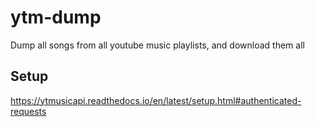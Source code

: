 # ytm-dump
Dump all songs from all youtube music playlists, and download them all

## Setup
https://ytmusicapi.readthedocs.io/en/latest/setup.html#authenticated-requests
